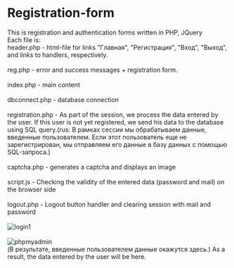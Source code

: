 # Registration-form
This is registration and authentication forms written in PHP, JQuery
<br>
Each file is:
<br>
header.php - html-file for links "Главная", "Регистрация", "Вход", "Выход", and links to handlers, respectively.
<br>
<br>
reg.php - error and success messages + registration form.
<br>
<br>
index.php - main content 
<br>
<br>
dbconnect.php - database connection
<br>
<br>
registration.php - As part of the session, we process the data entered by the user. If this user is not yet registered, we send his data to the database using SQL query.(rus: В рамках сессии мы обрабатываем данные, введенные пользователем. Если этот пользователь еще не зарегистрирован, мы отправляем его данные в базу данных с помощью SQL-запроса.)
<br>
<br>
captcha.php - generates a captcha and displays an image
<br>
<br>
script.js - Checking the validity of the entered data (password and mail) on the browser side
<br>
<br>
logout.php - Logout button handler and clearing session with mail and password
<br>
<br>
![login1](https://user-images.githubusercontent.com/78618492/134232179-7ee8fd46-e632-4517-9eaf-698db610d532.jpg)
<br>
<br>
![phpmyadmin](https://user-images.githubusercontent.com/78618492/134232215-ad5d8565-8d9b-46a4-9a3a-c70b9c596924.jpg)
<br>
(В результате, введенные пользователем данные окажутся здесь.) As a result, the data entered by the user will be here.
